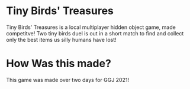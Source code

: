 # Tiny Birds' Treasures

Tiny Birds' Treasures is a local multiplayer hidden object game, made competitve!
Two tiny birds duel is out in a short match to find and collect only the best items us silly humans have lost!

# How Was this made?

This game was made over two days for GGJ 2021!

 
